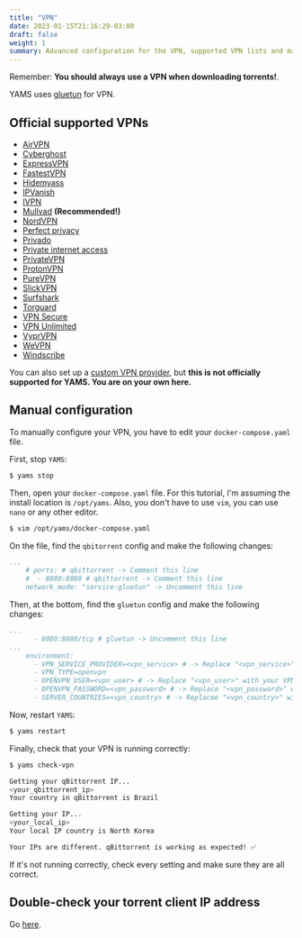```yaml
---
title: "VPN"
date: 2023-01-15T21:16:29-03:00
draft: false
weight: 1
summary: Advanced configuration for the VPN, supported VPN lists and manual configuration.
---
```


Remember: **You should always use a VPN when downloading torrents!**.

YAMS uses [gluetun](https://github.com/qdm12/gluetun) for VPN.

## Official supported VPNs

- [AirVPN](https://github.com/qdm12/gluetun-wiki/blob/main/setup/providers/airvpn.md)
- [Cyberghost](https://github.com/qdm12/gluetun-wiki/blob/main/setup/providers/cyberghost.md)
- [ExpressVPN](https://github.com/qdm12/gluetun-wiki/blob/main/setup/providers/expressvpn.md)
- [FastestVPN](https://github.com/qdm12/gluetun-wiki/blob/main/setup/providers/fastestvpn.md)
- [Hidemyass](https://github.com/qdm12/gluetun-wiki/blob/main/setup/providers/hidemyass.md)
- [IPVanish](https://github.com/qdm12/gluetun-wiki/blob/main/setup/providers/ipvanish.md)
- [IVPN](https://github.com/qdm12/gluetun-wiki/blob/main/setup/providers/ivpn.md)
- [Mullvad](https://github.com/qdm12/gluetun-wiki/blob/main/setup/providers/mullvad.md) **(Recommended!)**
- [NordVPN](https://github.com/qdm12/gluetun-wiki/blob/main/setup/providers/nordvpn.md)
- [Perfect privacy](https://github.com/qdm12/gluetun-wiki/blob/main/setup/providers/perfect-privacy.md)
- [Privado](https://github.com/qdm12/gluetun-wiki/blob/main/setup/providers/privado.md)
- [Private internet access](https://github.com/qdm12/gluetun-wiki/blob/main/setup/providers/private-internet-access.md)
- [PrivateVPN](https://github.com/qdm12/gluetun-wiki/blob/main/setup/providers/privatevpn.md)
- [ProtonVPN](https://github.com/qdm12/gluetun-wiki/blob/main/setup/providers/protonvpn.md)
- [PureVPN](https://github.com/qdm12/gluetun-wiki/blob/main/setup/providers/purevpn.md)
- [SlickVPN](https://github.com/qdm12/gluetun-wiki/blob/main/setup/providers/slickvpn.md)
- [Surfshark](https://github.com/qdm12/gluetun-wiki/blob/main/setup/providers/surfshark.md)
- [Torguard](https://github.com/qdm12/gluetun-wiki/blob/main/setup/providers/torguard.md)
- [VPN Secure](https://github.com/qdm12/gluetun-wiki/blob/main/setup/providers/vpn-secure.md)
- [VPN Unlimited](https://github.com/qdm12/gluetun-wiki/blob/main/setup/providers/vpn-unlimited.md)
- [VyprVPN](https://github.com/qdm12/gluetun-wiki/blob/main/setup/providers/vyprvpn.md)
- [WeVPN](https://github.com/qdm12/gluetun-wiki/blob/main/setup/providers/wevpn.md)
- [Windscribe](https://github.com/qdm12/gluetun-wiki/blob/main/setup/providers/windscribe.md)

You can also set up a [custom VPN provider](https://github.com/qdm12/gluetun-wiki/blob/main/setup/providers/Custom-provider), but **this is not officially supported for YAMS. You are on your own here.**

## Manual configuration

To manually configure your VPN, you have to edit your `docker-compose.yaml` file.

First, stop `YAMS`:
```bash
$ yams stop
```

Then, open your `docker-compose.yaml` file. For this tutorial, I'm assuming the install location is `/opt/yams`. Also, you don't have to use `vim`, you can use `nano` or any other editor.

```bash
$ vim /opt/yams/docker-compose.yaml
```

On the file, find the `qbitorrent` config and make the following changes:

```yaml
...
    # ports: # qbittorrent -> Comment this line
    #  - 8080:8080 # qbittorrent -> Comment this line
    network_mode: "service:gluetun" -> Uncomment this line
```

Then, at the bottom, find the `gluetun` config and make the following changes:

```yaml
...
      - 8080:8080/tcp # gluetun -> Uncomment this line
...
    environment:
      - VPN_SERVICE_PROVIDER=<vpn_service> # -> Replace "<vpn_service>" with your VPN service provider
      - VPN_TYPE=openvpn
      - OPENVPN_USER=<vpn_user> # -> Replace "<vpn_user>" with your VPN username
      - OPENVPN_PASSWORD=<vpn_password> # -> Replace "<vpn_password>" with your VPN password
      - SERVER_COUNTRIES=<vpn_country> # -> Replacee "<vpn_country>" with your VPN country
```

Now, restart `YAMS`:

```bash
$ yams restart
```

Finally, check that your VPN is running correctly:

```bash
$ yams check-vpn

Getting your qBittorrent IP...
<your_qbittorrent_ip>
Your country in qBittorrent is Brazil

Getting your IP...
<your_local_ip>
Your local IP country is North Korea

Your IPs are different. qBittorrent is working as expected! ✅
```

If it's not running correctly, check every setting and make sure they are all correct.

## Double-check your torrent client IP address

Go [here](/advanced/torrenting/#double-checking-your-torrent-client-ip-address).
